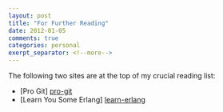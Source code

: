 ```yaml
---
layout: post
title: "For Further Reading"
date: 2012-01-05 
comments: true
categories: personal
exerpt_separator: <!--more-->
---
```


The following two sites are at the top of my crucial reading list:

   * [Pro Git] [pro-git]
   * [Learn You Some Erlang] [learn-erlang]

[pro-git]: http://progit.org/book/
[learn-erlang]: http://learnyousomeerlang.com/